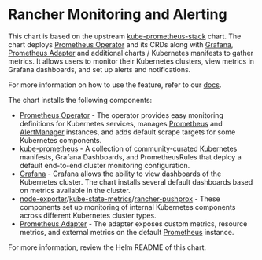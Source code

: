 # Rancher Monitoring and Alerting

 This chart is based on the upstream [kube-prometheus-stack](https://github.com/prometheus-community/helm-charts/tree/main/charts/kube-prometheus-stack) chart. The chart deploys [Prometheus Operator](https://github.com/prometheus-operator/prometheus-operator) and its CRDs along with [Grafana](https://github.com/grafana/helm-charts/tree/main/charts/grafana), [Prometheus Adapter](https://github.com/prometheus-community/helm-charts/tree/main/charts/prometheus-adapter) and additional charts / Kubernetes manifests to gather metrics. It allows users to monitor their Kubernetes clusters, view metrics in Grafana dashboards, and set up alerts and notifications.

For more information on how to use the feature, refer to our [docs](https://rancher.com/docs/rancher/v2.x/en/monitoring-alerting/v2.5/).

The chart installs the following components:

- [Prometheus Operator](https://github.com/coreos/prometheus-operator)  - The operator provides easy monitoring definitions for Kubernetes services, manages [Prometheus](https://prometheus.io/) and [AlertManager](https://prometheus.io/docs/alerting/latest/alertmanager/) instances, and adds default scrape targets for some Kubernetes components.
- [kube-prometheus](https://github.com/prometheus-operator/kube-prometheus/) - A collection of community-curated Kubernetes manifests, Grafana Dashboards, and PrometheusRules that deploy a default end-to-end cluster monitoring configuration.
- [Grafana](https://github.com/helm/charts/tree/master/stable/grafana) - Grafana allows the ability to view dashboards of the Kubernetes cluster. The chart installs several default dashboards based on metrics available in the cluster.
- [node-exporter](https://github.com/helm/charts/tree/master/stable/prometheus-node-exporter)/[kube-state-metrics](https://github.com/helm/charts/tree/master/stable/kube-state-metrics)/[rancher-pushprox](https://github.com/rancher/charts/tree/dev-v2.5/packages/rancher-pushprox/charts) - These components set up monitoring of internal Kubernetes components across different Kubernetes cluster types.
- [Prometheus Adapter](https://github.com/helm/charts/tree/master/stable/prometheus-adapter) - The adapter exposes custom metrics, resource metrics, and external metrics on the default [Prometheus](https://prometheus.io/) instance.

For more information, review  the Helm README of this chart.
